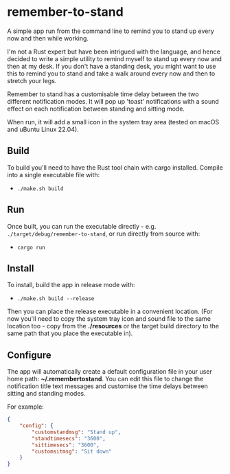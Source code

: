 # remember-to-stand

A simple app run from the command line to remind you to stand up every now and then while working.

I'm not a Rust expert but have been intrigued with the language, and hence decided to write a simple utility to remind myself to stand up every now and then at my desk. If you don't have a standing desk, you might want to use this to remind you to stand and take a walk around every now and then to stretch your legs. 

Remember to stand has a customisable time delay between the two different notification modes. It will pop up 'toast' notifications with a sound effect on each notification between standing and sitting mode.

When run, it will add a small icon in the system tray area (tested on macOS and uBuntu Linux 22.04).

## Build

To build you'll need to have the Rust tool chain with cargo installed. Compile into a single executable file with:

- `./make.sh build`

## Run

Once built, you can run the executable directly - e.g. `./target/debug/remember-to-stand`, or run directly from source with:

- `cargo run`

## Install

To install, build the app in release mode with:

- `./make.sh build --release`

Then you can place the release executable in a convenient location. (For now you'll need to copy the system tray icon and sound file to the same location too - copy from the **./resources** or the target build directory to the same path that you place the executable in).

## Configure

The app will automatically create a default configuration file in your user home path: **~/.remembertostand**. You can edit this file to change the notification title text messages and customise the time delays between sitting and standing modes.

For example:

```json
{
    "config": {
        "customstandmsg": "Stand up",
        "standtimesecs": "3600",
        "sittimesecs": "3600",
        "customsitmsg": "Sit down"
    }
}
```
